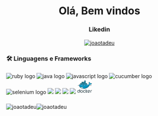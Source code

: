###

###

<h1 align="center">Olá, Bem vindos</h1>

###

<h3 align="center">Likedin </h3>

<div align="center">
  <a href="https://linkedin.com/in/joaotadeu" target="blank"><img align="center" src="https://raw.githubusercontent.com/rahuldkjain/github-profile-readme-generator/master/src/images/icons/Social/linked-in-alt.svg" alt="joaotadeu" height="30" width="40" /></a>

###

<h3 align="left">🛠 Linguagens e Frameworks</h3>

###

<div align="left">
  <img src="https://cdn.jsdelivr.net/gh/devicons/devicon/icons/ruby/ruby-plain-wordmark.svg" height="40" alt="ruby logo"  />
  <img src="https://cdn.jsdelivr.net/gh/devicons/devicon@latest/icons/java/java-original-wordmark.svg" height="40" alt="java logo" />
  <img src="https://cdn.jsdelivr.net/gh/devicons/devicon@latest/icons/javascript/javascript-original.svg" height="40" alt="javascript logo" />
  <img src="https://icon.icepanel.io/Technology/svg/Cucumber.svg" height="40"  alt="cucumber logo" />
  <img src="https://www.svgrepo.com/show/354321/selenium.svg" height="40" alt="selenium logo" />
  <img src="https://yt3.googleusercontent.com/iD0oePTGV8tZwEEP_WEG2rvyNiQAVfmjhawFMCj17ARjjmw-J70k9NDjSE5QTzD9Vk3ayBU=s160-c-k-c0x00ffffff-no-rj" height="40" />
  <img src="https://www.svgrepo.com/show/355152/oracle.svg" height="40" />
  <img src="https://www.vectorlogo.zone/logos/jenkins/jenkins-icon.svg" height="40" />
  <img src="https://appium.io/docs/en/latest/assets/images/appium-logo-horiz.png" height="40" />
  <img src="https://raw.githubusercontent.com/devicons/devicon/master/icons/docker/docker-original-wordmark.svg" alt="docker" width="40" />
</div>


###


<p>
  <img align="left" src="https://github-readme-stats.vercel.app/api/top-langs?username=joaotadeu&show_icons=true&locale=en&layout=compact" alt="joaotadeu" />
  <img align="left" src="https://github-readme-streak-stats.herokuapp.com/?user=joaotadeu&" alt="joaotadeu" />
<p> 






###

<div align="center">
  
</div>

###


